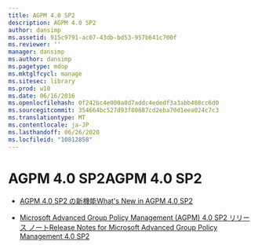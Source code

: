 ```yaml
---
title: AGPM 4.0 SP2
description: AGPM 4.0 SP2
author: dansimp
ms.assetid: 915c9791-ac07-43db-bd53-957b641c700f
ms.reviewer: ''
manager: dansimp
ms.author: dansimp
ms.pagetype: mdop
ms.mktglfcycl: manage
ms.sitesec: library
ms.prod: w10
ms.date: 06/16/2016
ms.openlocfilehash: 0f242bc4e000a0d7addc4ededf3a3abb408cc6d0
ms.sourcegitcommit: 354664bc527d93f80687cd2eba70d1eea024c7c3
ms.translationtype: MT
ms.contentlocale: ja-JP
ms.lasthandoff: 06/26/2020
ms.locfileid: "10812858"
---
```

# <span data-ttu-id="a9355-103">AGPM 4.0 SP2</span><span class="sxs-lookup"><span data-stu-id="a9355-103">AGPM 4.0 SP2</span></span>


-   [<span data-ttu-id="a9355-104">AGPM 4.0 SP2 の新機能</span><span class="sxs-lookup"><span data-stu-id="a9355-104">What's New in AGPM 4.0 SP2</span></span>](whats-new-in-agpm-40-sp2.md)

-   [<span data-ttu-id="a9355-105">Microsoft Advanced Group Policy Management (AGPM) 4.0 SP2 リリース ノート</span><span class="sxs-lookup"><span data-stu-id="a9355-105">Release Notes for Microsoft Advanced Group Policy Management 4.0 SP2</span></span>](release-notes-for-microsoft-advanced-group-policy-management-40-sp2.md)

 

 





